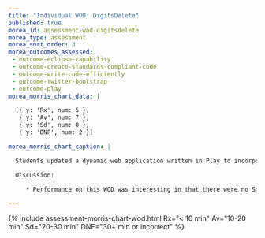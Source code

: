 ```yaml
---
title: "Individual WOD: DigitsDelete"
published: true
morea_id: assessment-wod-digitsdelete
morea_type: assessment
morea_sort_order: 3
morea_outcomes_assessed:
 - outcome-eclipse-capability
 - outcome-create-standards-compliant-code
 - outcome-write-code-efficiently
 - outcome-twitter-bootstrap
 - outcome-play
morea_morris_chart_data: |

  [{ y: 'Rx', num: 5 },
   { y: 'Av', num: 7 },
   { y: 'Sd', num: 0 },
   { y: 'DNF', num: 2 }]

morea_morris_chart_caption: |

  Students updated a dynamic web application written in Play to incorporate “Delete” functionality.  The WOD required them to update the model, view, and controller sections of the web app. While the base application code needs to be touched in several places to implement Delete, if you know what you are doing it is possible to implement this quite quickly.

  Discussion:

     * Performance on this WOD was interesting in that there were no Sd times: either the students finished in less than 20 minutes or they didn’t finish at all.  Also, all of the finishers had a correctly functioning application. Out of the 14 students, there were only 2 DNFs, which is a strong showing from the class.

---
```


{%  include assessment-morris-chart-wod.html Rx="< 10 min" Av="10-20 min" Sd="20-30 min" DNF="30+ min or incorrect"  %}


